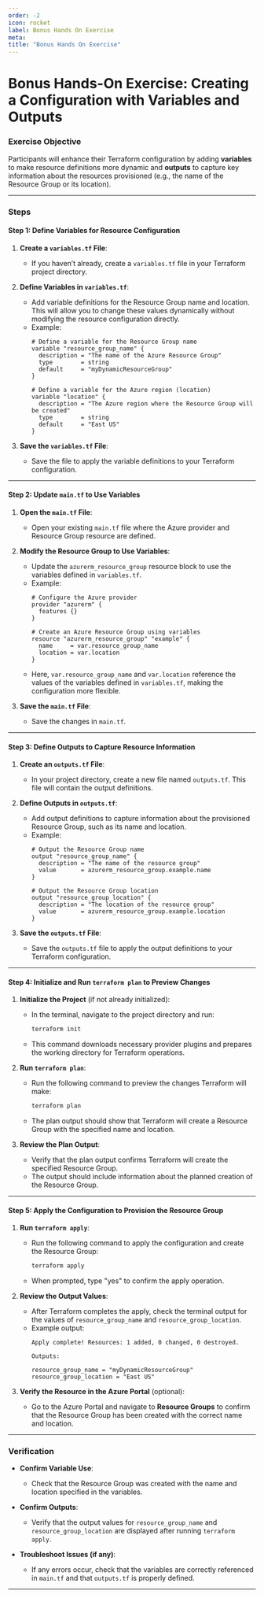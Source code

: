 ```yaml
---
order: -2
icon: rocket
label: Bonus Hands On Exercise
meta:
title: "Bonus Hands On Exercise"
---
```

# Bonus Hands-On Exercise: Creating a Configuration with Variables and Outputs

### Exercise Objective
Participants will enhance their Terraform configuration by adding **variables** to make resource definitions more dynamic and **outputs** to capture key information about the resources provisioned (e.g., the name of the Resource Group or its location).

---

### Steps

#### Step 1: Define Variables for Resource Configuration

1. **Create a `variables.tf` File**:
    - If you haven’t already, create a `variables.tf` file in your Terraform project directory.

2. **Define Variables in `variables.tf`**:
    - Add variable definitions for the Resource Group name and location. This will allow you to change these values dynamically without modifying the resource configuration directly.
    - Example:
      ```hcl
      # Define a variable for the Resource Group name
      variable "resource_group_name" {
        description = "The name of the Azure Resource Group"
        type        = string
        default     = "myDynamicResourceGroup"
      }
 
      # Define a variable for the Azure region (location)
      variable "location" {
        description = "The Azure region where the Resource Group will be created"
        type        = string
        default     = "East US"
      }
      ```

3. **Save the `variables.tf` File**:
    - Save the file to apply the variable definitions to your Terraform configuration.

---

#### Step 2: Update `main.tf` to Use Variables

1. **Open the `main.tf` File**:
    - Open your existing `main.tf` file where the Azure provider and Resource Group resource are defined.

2. **Modify the Resource Group to Use Variables**:
    - Update the `azurerm_resource_group` resource block to use the variables defined in `variables.tf`.
    - Example:
      ```hcl
      # Configure the Azure provider
      provider "azurerm" {
        features {}
      }
 
      # Create an Azure Resource Group using variables
      resource "azurerm_resource_group" "example" {
        name     = var.resource_group_name
        location = var.location
      }
      ```
    - Here, `var.resource_group_name` and `var.location` reference the values of the variables defined in `variables.tf`, making the configuration more flexible.

3. **Save the `main.tf` File**:
    - Save the changes in `main.tf`.

---

#### Step 3: Define Outputs to Capture Resource Information

1. **Create an `outputs.tf` File**:
    - In your project directory, create a new file named `outputs.tf`. This file will contain the output definitions.

2. **Define Outputs in `outputs.tf`**:
    - Add output definitions to capture information about the provisioned Resource Group, such as its name and location.
    - Example:
      ```hcl
      # Output the Resource Group name
      output "resource_group_name" {
        description = "The name of the resource group"
        value       = azurerm_resource_group.example.name
      }
 
      # Output the Resource Group location
      output "resource_group_location" {
        description = "The location of the resource group"
        value       = azurerm_resource_group.example.location
      }
      ```

3. **Save the `outputs.tf` File**:
    - Save the `outputs.tf` file to apply the output definitions to your Terraform configuration.

---

#### Step 4: Initialize and Run `terraform plan` to Preview Changes

1. **Initialize the Project** (if not already initialized):
    - In the terminal, navigate to the project directory and run:
      ```bash
      terraform init
      ```
    - This command downloads necessary provider plugins and prepares the working directory for Terraform operations.

2. **Run `terraform plan`**:
    - Run the following command to preview the changes Terraform will make:
      ```bash
      terraform plan
      ```
    - The plan output should show that Terraform will create a Resource Group with the specified name and location.

3. **Review the Plan Output**:
    - Verify that the plan output confirms Terraform will create the specified Resource Group.
    - The output should include information about the planned creation of the Resource Group.

---

#### Step 5: Apply the Configuration to Provision the Resource Group

1. **Run `terraform apply`**:
    - Run the following command to apply the configuration and create the Resource Group:
      ```bash
      terraform apply
      ```
    - When prompted, type "yes" to confirm the apply operation.

2. **Review the Output Values**:
    - After Terraform completes the apply, check the terminal output for the values of `resource_group_name` and `resource_group_location`.
    - Example output:
      ```
      Apply complete! Resources: 1 added, 0 changed, 0 destroyed.
 
      Outputs:
 
      resource_group_name = "myDynamicResourceGroup"
      resource_group_location = "East US"
      ```

3. **Verify the Resource in the Azure Portal** (optional):
    - Go to the Azure Portal and navigate to **Resource Groups** to confirm that the Resource Group has been created with the correct name and location.

---

### Verification

- **Confirm Variable Use**:
    - Check that the Resource Group was created with the name and location specified in the variables.

- **Confirm Outputs**:
    - Verify that the output values for `resource_group_name` and `resource_group_location` are displayed after running `terraform apply`.

- **Troubleshoot Issues (if any)**:
    - If any errors occur, check that the variables are correctly referenced in `main.tf` and that `outputs.tf` is properly defined.

---